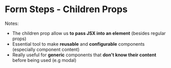 # Form Steps - Children Props

Notes:
- The children prop allow us **to pass JSX into an element** (besides regular props)
- Essential tool to make **reusable** and **configurable** components (especially component content)
- Really useful for **generic** components that **don't know their content** before being used (e.g modal)
